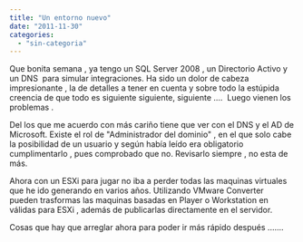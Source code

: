 ```yaml
---
title: "Un entorno nuevo"
date: "2011-11-30"
categories: 
  - "sin-categoria"
---
```


Que bonita semana , ya tengo un SQL Server 2008 , un Directorio Activo y un DNS  para simular integraciones. Ha sido un dolor de cabeza impresionante , la de detalles a tener en cuenta y sobre todo la estúpida creencia de que todo es siguiente siguiente, siguiente ....  Luego vienen los problemas .

Del los que me acuerdo con más cariño tiene que ver con el DNS y el AD de Microsoft. Existe el rol de "Administrador del dominio" , en el que solo cabe la posibilidad de un usuario y según había leído era obligatorio cumplimentarlo , pues comprobado que no. Revisarlo siempre , no esta de más.

Ahora con un ESXi para jugar no iba a perder todas las maquinas virtuales que he ido generando en varios años. Utilizando VMware Converter  pueden trasformas las maquinas basadas en Player o Workstation en válidas para ESXi , además de publicarlas directamente en el servidor.

Cosas que hay que arreglar ahora para poder ir más rápido después .......
